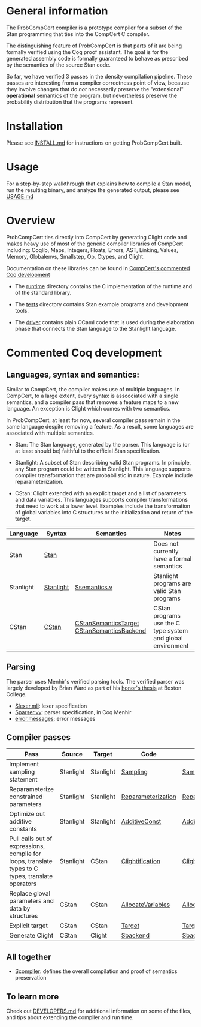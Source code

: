 # General information

The ProbCompCert compiler is a prototype compiler for a subset of the
Stan programming that ties into the CompCert C compiler.

The distinguishing feature of ProbCompCert is that parts of it are being
formally verified using the Coq proof assistant. The goal is for the
generated assembly code is formally guaranteed to behave as prescribed
by the semantics of the source Stan code.

So far, we have verified 3 passes in the density compilation pipeline.
These passes are interesting from a compiler correctness point of
view, because they involve changes that do *not* necessarily preserve
the "extensional" **operational** semantics of the program, but
nevertheless preserve the probability distribution that the programs
represent.

# Installation

Please see [INSTALL.md](install.md) for instructions on getting
ProbCompCert built.

# Usage

For a step-by-step walkthrough that explains how to compile a Stan
model, run the resulting binary, and analyze the generated output, please
see [USAGE.md](usage.md)

# Overview

ProbCompCert ties directly into CompCert by generating Clight code and
makes heavy use of most of the generic compiler libraries of CompCert
including: Coqlib, Maps, Integers, Floats, Errors, AST, Linking,
Values, Memory, Globalenvs, Smallstep, Op, Ctypes, and Clight.

Documentation on these libraries can be found in [CompCert's commented
Coq development](https://compcert.org/doc/index.html)

* The [runtime](runtime) directory contains the C implementation of the
runtime and of the standard library.

* The [tests](tests) directory contains Stan example programs and
development tools.

* The [driver](driver) contains plain OCaml code that is used during the
elaboration phase that connects the Stan language to the Stanlight
language.

# Commented Coq development

## Languages, syntax and semantics:

Similar to CompCert, the compiler makes use of multiple languages. In
CompCert, to a large extent, every syntax is asscociated with a single
semantics, and a compiler pass that removes a feature maps to a new
language. An exception is Clight which comes with two semantics.

In ProbCompCert, at least for now, several compiler pass remain in the
same language despite removing a feature. As a result, some languages
are associated with multiple semantics.

* Stan: The Stan language, generated by the parser. This language is
  (or at least should be) faithful to the official Stan specification.

* Stanlight: A subset of Stan describing valid Stan programs. In
   principle, any Stan program could be written in Stanlight. This
   language supports compiler transformation that are probabilistic in
   nature. Example include reparameterization. 

* CStan: Clight extended with an explicit target and a list of
  parameters and data variables. This languages supports compiler
  transformations that need to work at a lower level. Examples include
  the transformation of global variables into C structures or the
  initialization and return of the target.

| Language | Syntax | Semantics | Notes |
| -------- | ------ | --------- | ----- |
| Stan     | [Stan](Stan.v)  |  | Does not currently have a formal semantics |
| Stanlight| [Stanlight](Stanlight.v) | [Ssemantics.v](Ssemantics.v) | Stanlight programs are valid Stan programs |
| CStan    | [CStan](CStan.v) | [CStanSemanticsTarget](CStanSemanticsTarget.v) [CStanSemanticsBackend](CStanSemanticsBackend.v)| CStan programs use the C type system and global environment|

## Parsing

The parser uses Menhir's verified parsing tools. The verified parser
was largely developed by Brian Ward as part of his [honor's
thesis](https://www.bc.edu/content/dam/bc1/schools/mcas/cs/pdf/honors-thesis/Ward_Brian_Thesis.pdf)
at Boston College.

* [Slexer.mll](Slexer.mll): lexer specification
* [Sparser.vy](Sparser.vy): parser specification, in Coq Menhir
* [error.messages](error.messages): error messages

## Compiler passes

| Pass | Source | Target | Code | Proof |
| ---- | ------ | ------ | ---- | ----- |
| Implement sampling statement | Stanlight | Stanlight | [Sampling](Sampling.v) | [Samplingproof](Samplingproof.v) |
| Reparameterize constrained parameters | Stanlight | Stanlight | [Reparameterization](Reparameterization.v) | [Reparameterizationproof](Reparameterizationproof.v) |
| Optimize out additive constants | Stanlight | Stanlight | [AdditiveConst](AdditiveConst.v) | [AdditiveConstproof](AdditiveConstproof.v) |
| Pull calls out of expressions, compile for loops, translate types to C types, translate operators | Stanlight| CStan | [Clightification](Clightification.v) | [Clightificationproof](Clightificationproof.v) |
| Replace gloval parameters and data by structures | CStan | CStan | [AllocateVariables](AllocateVariables.v) | [AllocateVariablesproof](AllocateVariablesproof.v) |
| Explicit target | CStan | CStan | [Target](Target.v) | [Targetproof](Targetproof.v) |
| Generate Clight | CStan | Clight | [Sbackend](Sbackend.v) | [Sbackendproof](Sbackendproof.v) |

## All together

* [Scompiler](Scompiler.v): defines the overall compilation and proof of semantics preservation

## To learn more

Check out [DEVELOPERS.md](DEVELOPERS.md) for additional information on
some of the files, and tips about extending the compiler and run time.